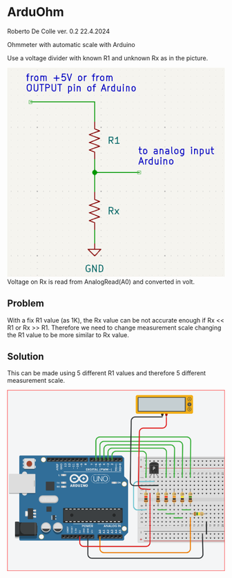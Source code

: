 # ArduOhm
Roberto De Colle ver. 0.2
22.4.2024

Ohmmeter with automatic scale with Arduino

Use a voltage divider with known R1 and unknown Rx as in the picture.

![screenshot](images/voltage_div.png)<br>
Voltage on Rx is read from AnalogRead(A0) and converted in volt.

## Problem
With a fix R1 value (as 1K), the Rx value can be not accurate enough if Rx << R1 or Rx >> R1.
Therefore we need to change measurement scale changing the R1 value to be more similar to Rx value.<br>
## Solution
This can be made using 5 different R1 values and therefore 5 different measurement scale.

![screenshot](images/Schema_ArdOhmmetro_scala_auto.PNG)<br>
